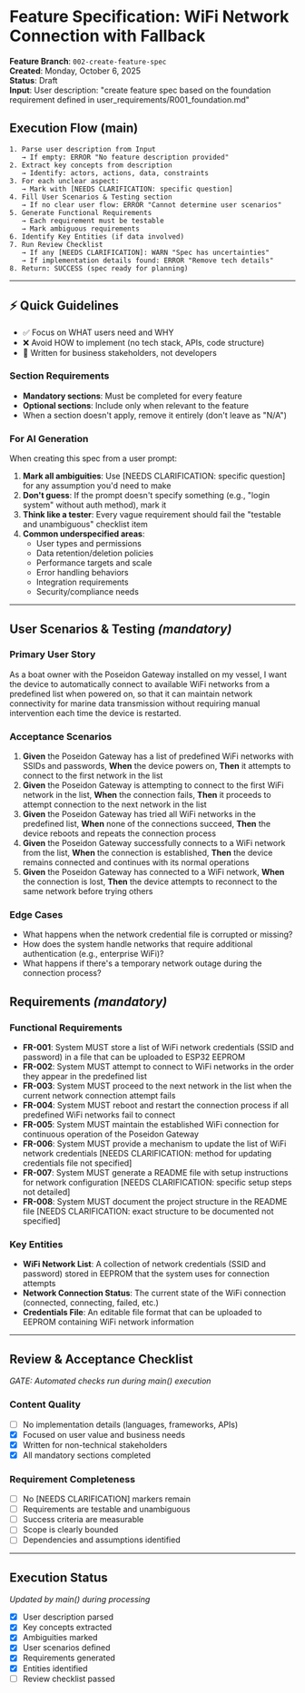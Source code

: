 # Feature Specification: WiFi Network Connection with Fallback

**Feature Branch**: `002-create-feature-spec`  
**Created**: Monday, October 6, 2025  
**Status**: Draft  
**Input**: User description: "create feature spec based on the foundation requirement defined in user_requirements/R001_foundation.md"

## Execution Flow (main)
```
1. Parse user description from Input
   → If empty: ERROR "No feature description provided"
2. Extract key concepts from description
   → Identify: actors, actions, data, constraints
3. For each unclear aspect:
   → Mark with [NEEDS CLARIFICATION: specific question]
4. Fill User Scenarios & Testing section
   → If no clear user flow: ERROR "Cannot determine user scenarios"
5. Generate Functional Requirements
   → Each requirement must be testable
   → Mark ambiguous requirements
6. Identify Key Entities (if data involved)
7. Run Review Checklist
   → If any [NEEDS CLARIFICATION]: WARN "Spec has uncertainties"
   → If implementation details found: ERROR "Remove tech details"
8. Return: SUCCESS (spec ready for planning)
```

---

## ⚡ Quick Guidelines
- ✅ Focus on WHAT users need and WHY
- ❌ Avoid HOW to implement (no tech stack, APIs, code structure)
- 👥 Written for business stakeholders, not developers

### Section Requirements
- **Mandatory sections**: Must be completed for every feature
- **Optional sections**: Include only when relevant to the feature
- When a section doesn't apply, remove it entirely (don't leave as "N/A")

### For AI Generation
When creating this spec from a user prompt:
1. **Mark all ambiguities**: Use [NEEDS CLARIFICATION: specific question] for any assumption you'd need to make
2. **Don't guess**: If the prompt doesn't specify something (e.g., "login system" without auth method), mark it
3. **Think like a tester**: Every vague requirement should fail the "testable and unambiguous" checklist item
4. **Common underspecified areas**:
   - User types and permissions
   - Data retention/deletion policies  
   - Performance targets and scale
   - Error handling behaviors
   - Integration requirements
   - Security/compliance needs

---

## User Scenarios & Testing *(mandatory)*

### Primary User Story
As a boat owner with the Poseidon Gateway installed on my vessel, I want the device to automatically connect to available WiFi networks from a predefined list when powered on, so that it can maintain network connectivity for marine data transmission without requiring manual intervention each time the device is restarted.

### Acceptance Scenarios
1. **Given** the Poseidon Gateway has a list of predefined WiFi networks with SSIDs and passwords, **When** the device powers on, **Then** it attempts to connect to the first network in the list
2. **Given** the Poseidon Gateway is attempting to connect to the first WiFi network in the list, **When** the connection fails, **Then** it proceeds to attempt connection to the next network in the list
3. **Given** the Poseidon Gateway has tried all WiFi networks in the predefined list, **When** none of the connections succeed, **Then** the device reboots and repeats the connection process
4. **Given** the Poseidon Gateway successfully connects to a WiFi network from the list, **When** the connection is established, **Then** the device remains connected and continues with its normal operations
5. **Given** the Poseidon Gateway has connected to a WiFi network, **When** the connection is lost, **Then** the device attempts to reconnect to the same network before trying others

### Edge Cases
- What happens when the network credential file is corrupted or missing?
- How does the system handle networks that require additional authentication (e.g., enterprise WiFi)?
- What happens if there's a temporary network outage during the connection process?

## Requirements *(mandatory)*

### Functional Requirements
- **FR-001**: System MUST store a list of WiFi network credentials (SSID and password) in a file that can be uploaded to ESP32 EEPROM
- **FR-002**: System MUST attempt to connect to WiFi networks in the order they appear in the predefined list
- **FR-003**: System MUST proceed to the next network in the list when the current network connection attempt fails
- **FR-004**: System MUST reboot and restart the connection process if all predefined WiFi networks fail to connect
- **FR-005**: System MUST maintain the established WiFi connection for continuous operation of the Poseidon Gateway
- **FR-006**: System MUST provide a mechanism to update the list of WiFi network credentials [NEEDS CLARIFICATION: method for updating credentials file not specified]
- **FR-007**: System MUST generate a README file with setup instructions for network configuration [NEEDS CLARIFICATION: specific setup steps not detailed]
- **FR-008**: System MUST document the project structure in the README file [NEEDS CLARIFICATION: exact structure to be documented not specified]

### Key Entities
- **WiFi Network List**: A collection of network credentials (SSID and password) stored in EEPROM that the system uses for connection attempts
- **Network Connection Status**: The current state of the WiFi connection (connected, connecting, failed, etc.)
- **Credentials File**: An editable file format that can be uploaded to EEPROM containing WiFi network information

---

## Review & Acceptance Checklist
*GATE: Automated checks run during main() execution*

### Content Quality
- [ ] No implementation details (languages, frameworks, APIs)
- [x] Focused on user value and business needs
- [x] Written for non-technical stakeholders
- [x] All mandatory sections completed

### Requirement Completeness
- [ ] No [NEEDS CLARIFICATION] markers remain
- [ ] Requirements are testable and unambiguous  
- [ ] Success criteria are measurable
- [ ] Scope is clearly bounded
- [ ] Dependencies and assumptions identified

---

## Execution Status
*Updated by main() during processing*

- [x] User description parsed
- [x] Key concepts extracted
- [x] Ambiguities marked
- [x] User scenarios defined
- [x] Requirements generated
- [x] Entities identified
- [ ] Review checklist passed